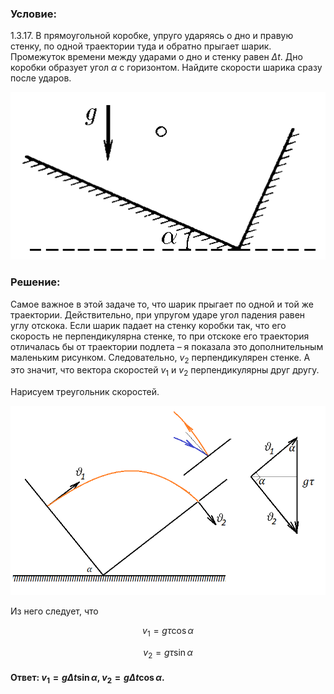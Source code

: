 ###  Условие: 

$1.3.17.$ В прямоугольной коробке, упруго ударяясь о дно и правую стенку, по одной траектории туда и обратно прыгает шарик. Промежуток времени между ударами о дно и стенку равен $\Delta t$. Дно коробки образует угол $\alpha$ с горизонтом. Найдите скорости шарика сразу после ударов. 

![ К задаче 1.3.17 |506x269, 34%](../../img/1.3.17/statement.png)

###  Решение: 

Самое важное в этой задаче то, что шарик прыгает по одной и той же траектории. Действительно, при упругом ударе угол падения равен углу отскока. Если шарик падает на стенку коробки так, что его скорость не перпендикулярна стенке, то при отскоке его траектория отличалась бы от траектории подлета – я показала это дополнительным маленьким рисунком. Следовательно, $v_2$ перпендикулярен стенке. А это значит, что вектора скоростей $v_1$ и $v_2$ перпендикулярны друг другу. 

Нарисуем треугольник скоростей. 

![ Треугольник скоростей |814x489, 59%](../../img/1.3.17/drawing.png)

Из него следует, что

$$v_1 = g \tau\cos\alpha$$ 

$$v_2 = g \tau\sin\alpha$$ 

####  Ответ: $v_{1}=g\Delta t\sin\alpha ,$ $v_{2}=g\Delta t\cos\alpha .$ 

  

